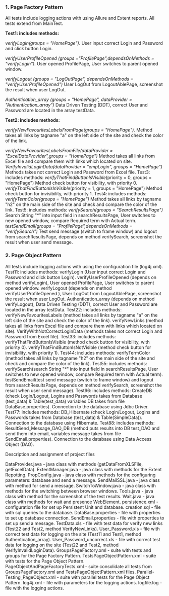 ### 1.   Page Factory Pattern

<p>All tests include logging actions with using Allure and Extent reports. All tests extend from MainTest.</p>
<b>Test1: includes methods:</b>
<p><i>verifyLogin(groups = "HomePage")</i>. User input correct Login and Password and click button Login.</p>
<p><i>verifyUserProfileOpened (groups ="ProfilePage",dependsOnMethods = "verifyLogin")</i>.
User opened ProfilePage, User switches to parent opened window.</p>
<p><i>verifyLogout (groups = "LogOutPage", dependsOnMethods = "verifyUserProfileOpened")</i>
User LogOut from LogoutAblePage, screenshot the result when user LogOut.</p>
<p><i>Authentication_array (groups = "HomePage", dataProvider = "Authentication_array")</i>
Data Driven Testing (DDT), correct User and Password are located in the array testData.</p>
<b>Test2: includes methods:</b>
<p><i>verifyNewFavouritesLabelsFromPage(groups = "HomePage")</i>.
Method takes all links by tagname "a" on the left side of the site and check the color of the link.</p>
<i>verifyNewFavouritesLabelsFromFile(dataProvider = "ExcelDataProvider",groups = "HomePage")</i>
Method takes all links from Excel file and compare them with links which located on site.
<i>VerifyInvalidLoginData(dataProvider = "empLogin", groups = "HomePage")</i>
Methods takes not correct Login and Password from Excel file.
Test3: includes methods:
<i>verifyThatFindButtonIsVisible</i>(priority = 0, groups = "HomePage")</i>
Method check button for visibility, with priority 0.
<i>verifyThatFindButtonIsInVisible</i>(priority = 1, groups = "HomePage")</i>
Method check button for invisibility, with priority 1.
Test4: includes methods:
<i>verifyTermColor(groups = "HomePage")</i>
Method takes all links by tagname "h2" on the main side of the site and check and compare the color of the link.
Test5: includes methods:
<i>verifySearch(groups = "SearchResultsPage")</i>
Search String "*" into input field in searchResultsPage, User switches to new opened window, compare Required term with Actual term.
<i>testSendEmail(groups = "ProfilePage",dependsOnMethods = "verifySearch")</i>
Test send message (switch to frame window)  and logout from searchResultsPage, depends on method verifySearch, screenshot the result when user send message.

### 2.   Page Object Pattern


All tests include logging actions with using the configuration file (log4j.xml).
Test11: includes methods:
verifyLogin (User input correct Login and Password and click button Login).
verifyUserProfileOpened (depends on method verifyLogin), User opened ProfilePage, User switches to parent opened window.
verifyLogout (depends on method verifyUserProfileOpened ), User LogOut from LogoutAblePage, screenshot the result when user LogOut.
Authentication_array (depends on method verifyLogout), Data Driven Testing (DDT), correct User and Password are located in the array  testData.
Test22: includes methods:
verifyNewFavouritesLabels (method takes all links by tagname "a" on the left side of the site and check the color of the link).
verifyNewLinks (method takes all links from Excel file and compare them with links which located on site).
VerifyWithNotCorrectLoginData (methods takes not correct Login and Password from Excel file).
Test33: includes methods:
verifyThatFindButtonIsVisible (method check button for visibility, with priority 0).
verifyThatFindButtonIsNotVisible (method check button for invisibility, with priority 1).
Test44: includes methods:
verifyTermColor (method takes all links by tagname "h2" on the main side of the site and check and compare the color of the link).
Test55: includes methods:
verifySearch(search String "*" into input field in searchResultsPage, User switches to new opened window, compare Required term with Actual term).
testSendEmail(test send message (switch to frame window)  and logout from searchResultsPage, depends on method verifySearch, screenshot the result when user send message).
Test66: includes methods:
CreateDB (check Login/Logout, Logins and Passwords takes from Database (test_data) & Table(test_data) variables DB takes from file DataBase.properties). Connection to the database using Jdbc Driver.
Test77: includes methods:
DB_Hibernate (check Login/Logout, Logins and Passwords takes from Database (test_data) & Table(SimpleData)). Connection to the database using Hibernate.
Test88: includes methods:
ResultSend_Message_DAO_DB (method puts results into DB test_DAO and send them into email, variables message takes from file SendEmail.properties). Connection to the database using Data Access Object (DAO).

Description and assignment of project files

DataProvider.java - java class with methods (getDataFromXLSFile, getExcelData).
ExtentManager.java - java class with methods for the Extent Repotting.
PropConfig.java - java class with methods for the configuring parameters: database and send a message.
SendMailSSL.java - java class with method for send a message.
SwitchToWindow.java - java class with methods for the switching between browser windows.
Tools.java - java class with method for the screenshot of the test results.
Wait.java - java class with methods for wait and presence WebElement.
persistence.xml - configuration file for set up Persistent Unit and database.
creation.sql - file with sql queries to the database.
DataBase.properties - file with  properties to set up database connection.
SendEmail.properties - file with  properties to set up send a message.
TestData.xls - file with test data for verify new links (Test22 and Test2, method VerifyNewLinks).
User_Password.xls - file with correct test data for logging on the site (Test11 and Test1, method Authentication_array).
User_Password_uncorrect.xls - file with correct test data for logging on the site (Test22 and Test2, method VerifyInvalidLoginData).
GroupsPageFactory.xml - suite with tests and groups for the Page Factory Pattern.
TestsPageObjectPattern.xml - suite with tests for the Page Object Pattern.
PageObjectAndPageFactoryTests.xml - suite consolidate all tests from GroupsPageFactory.xml and TestsPageObjectPattern.xml files.
Parallel-Testing_PageObject.xml - suite with parallel tests for the Page Object Pattern.
log4j.xml - file with parameters for the logging actions.
logfile.log - file with the logging actions.
